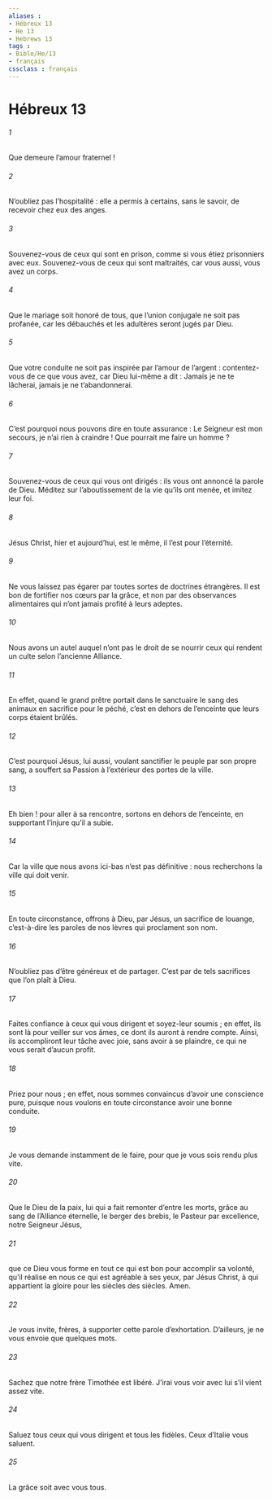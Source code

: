 ```yaml
---
aliases : 
- Hébreux 13
- He 13
- Hebrews 13
tags : 
- Bible/He/13
- français
cssclass : français
---
```


# Hébreux 13

###### 1
Que demeure l’amour fraternel !
###### 2
N’oubliez pas l’hospitalité : elle a permis à certains, sans le savoir, de recevoir chez eux des anges.
###### 3
Souvenez-vous de ceux qui sont en prison, comme si vous étiez prisonniers avec eux. Souvenez-vous de ceux qui sont maltraités, car vous aussi, vous avez un corps.
###### 4
Que le mariage soit honoré de tous, que l’union conjugale ne soit pas profanée, car les débauchés et les adultères seront jugés par Dieu.
###### 5
Que votre conduite ne soit pas inspirée par l’amour de l’argent : contentez-vous de ce que vous avez, car Dieu lui-même a dit :
Jamais je ne te lâcherai,
jamais je ne t’abandonnerai.
###### 6
C’est pourquoi nous pouvons dire en toute assurance :
Le Seigneur est mon secours,
je n’ai rien à craindre !
Que pourrait me faire un homme ?
###### 7
Souvenez-vous de ceux qui vous ont dirigés : ils vous ont annoncé la parole de Dieu. Méditez sur l’aboutissement de la vie qu’ils ont menée, et imitez leur foi.
###### 8
Jésus Christ, hier et aujourd’hui, est le même, il l’est pour l’éternité.
###### 9
Ne vous laissez pas égarer par toutes sortes de doctrines étrangères. Il est bon de fortifier nos cœurs par la grâce, et non par des observances alimentaires qui n’ont jamais profité à leurs adeptes.
###### 10
Nous avons un autel auquel n’ont pas le droit de se nourrir ceux qui rendent un culte selon l’ancienne Alliance.
###### 11
En effet, quand le grand prêtre portait dans le sanctuaire le sang des animaux en sacrifice pour le péché, c’est en dehors de l’enceinte que leurs corps étaient brûlés.
###### 12
C’est pourquoi Jésus, lui aussi, voulant sanctifier le peuple par son propre sang, a souffert sa Passion à l’extérieur des portes de la ville.
###### 13
Eh bien ! pour aller à sa rencontre, sortons en dehors de l’enceinte, en supportant l’injure qu’il a subie.
###### 14
Car la ville que nous avons ici-bas n’est pas définitive : nous recherchons la ville qui doit venir.
###### 15
En toute circonstance, offrons à Dieu, par Jésus, un sacrifice de louange, c’est-à-dire les paroles de nos lèvres qui proclament son nom.
###### 16
N’oubliez pas d’être généreux et de partager. C’est par de tels sacrifices que l’on plaît à Dieu.
###### 17
Faites confiance à ceux qui vous dirigent et soyez-leur soumis ; en effet, ils sont là pour veiller sur vos âmes, ce dont ils auront à rendre compte. Ainsi, ils accompliront leur tâche avec joie, sans avoir à se plaindre, ce qui ne vous serait d’aucun profit.
###### 18
Priez pour nous ; en effet, nous sommes convaincus d’avoir une conscience pure, puisque nous voulons en toute circonstance avoir une bonne conduite.
###### 19
Je vous demande instamment de le faire, pour que je vous sois rendu plus vite.
###### 20
Que le Dieu de la paix,
lui qui a fait remonter d’entre les morts,
grâce au sang de l’Alliance éternelle,
le berger des brebis, le Pasteur par excellence,
notre Seigneur Jésus,
###### 21
que ce Dieu vous forme en tout ce qui est bon
pour accomplir sa volonté,
qu’il réalise en nous ce qui est agréable à ses yeux,
par Jésus Christ, à qui appartient la gloire
pour les siècles des siècles. Amen.
###### 22
Je vous invite, frères, à supporter cette parole d’exhortation. D’ailleurs, je ne vous envoie que quelques mots.
###### 23
Sachez que notre frère Timothée est libéré. J’irai vous voir avec lui s’il vient assez vite.
###### 24
Saluez tous ceux qui vous dirigent et tous les fidèles. Ceux d’Italie vous saluent.
###### 25
La grâce soit avec vous tous.
